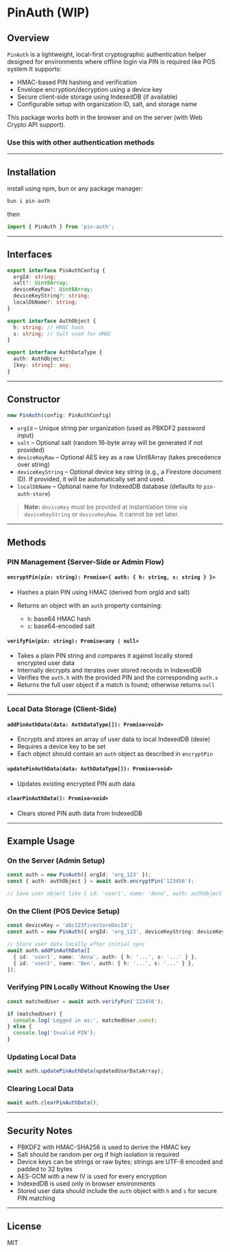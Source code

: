 # PinAuth (WIP)

## Overview

`PinAuth` is a lightweight, local-first cryptographic authentication helper designed for environments where offline login via PIN is required like POS system It supports:

* HMAC-based PIN hashing and verification
* Envelope encryption/decryption using a device key
* Secure client-side storage using IndexedDB (if available)
* Configurable setup with organization ID, salt, and storage name

This package works both in the browser and on the server (with Web Crypto API support).

### Use this with other authentication methods

---

## Installation

install using npm, bun or any package manager:

```ts
bun i pin-auth
```

then

```ts
import { PinAuth } from 'pin-auth';
```

---

## Interfaces

```ts
export interface PinAuthConfig {
  orgId: string;
  salt?: Uint8Array;
  deviceKeyRaw?: Uint8Array;
  deviceKeyString?: string;
  localDbName?: string;
}

export interface AuthObject {
  h: string; // HMAC hash
  s: string; // Salt used for HMAC
}

export interface AuthDataType {
  auth: AuthObject;
  [key: string]: any;
}
```

---

## Constructor

```ts
new PinAuth(config: PinAuthConfig)
```

* `orgId` – Unique string per organization (used as PBKDF2 password input)
* `salt` – Optional salt (random 16-byte array will be generated if not provided)
* `deviceKeyRaw` – Optional AES key as a raw Uint8Array (takes precedence over string)
* `deviceKeyString` – Optional device key string (e.g., a Firestore document ID). If provided, it will be automatically set and used.
* `localDbName` – Optional name for IndexedDB database (defaults to `pin-auth-store`)

> **Note:** `deviceKey` must be provided at instantiation time via `deviceKeyString` or `deviceKeyRaw`. It cannot be set later.

---

## Methods

### PIN Management (Server-Side or Admin Flow)

#### `encryptPin(pin: string): Promise<{ auth: { h: string, s: string } }>`

* Hashes a plain PIN using HMAC (derived from orgId and salt)
* Returns an object with an `auth` property containing:

  * `h`: base64 HMAC hash
  * `s`: base64-encoded salt

#### `verifyPin(pin: string): Promise<any | null>`

* Takes a plain PIN string and compares it against locally stored encrypted user data
* Internally decrypts and iterates over stored records in IndexedDB
* Verifies the `auth.h` with the provided PIN and the corresponding `auth.s`
* Returns the full user object if a match is found; otherwise returns `null`

---

### Local Data Storage (Client-Side)

#### `addPinAuthData(data: AuthDataType[]): Promise<void>`

* Encrypts and stores an array of user data to local IndexedDB (dexie)
* Requires a device key to be set
* Each object should contain an `auth` object as described in `encryptPin`

#### `updatePinAuthData(data: AuthDataType[]): Promise<void>`

* Updates existing encrypted PIN auth data

#### `clearPinAuthData(): Promise<void>`

* Clears stored PIN auth data from IndexedDB

---

## Example Usage

### On the Server (Admin Setup)

```ts
const auth = new PinAuth({ orgId: 'org_123' });
const { auth: authObject } = await auth.encryptPin('123456');

// Save user object like { id: 'user1', name: 'Anna', auth: authObject } to the database
```

### On the Client (POS Device Setup)

```ts
const deviceKey = 'abc123firestoreDocId';
const auth = new PinAuth({ orgId: 'org_123', deviceKeyString: deviceKey });

// Store user data locally after initial sync
await auth.addPinAuthData([
  { id: 'user1', name: 'Anna', auth: { h: '...', s: '...' } },
  { id: 'user2', name: 'Ben', auth: { h: '...', s: '...' } },
]);
```

### Verifying PIN Locally Without Knowing the User

```ts
const matchedUser = await auth.verifyPin('123456');

if (matchedUser) {
  console.log('Logged in as:', matchedUser.name);
} else {
  console.log('Invalid PIN');
}
```

### Updating Local Data

```ts
await auth.updatePinAuthData(updatedUserDataArray);
```

### Clearing Local Data

```ts
await auth.clearPinAuthData();
```

---

## Security Notes

* PBKDF2 with HMAC-SHA256 is used to derive the HMAC key
* Salt should be random per org if high isolation is required
* Device keys can be strings or raw bytes; strings are UTF-8 encoded and padded to 32 bytes
* AES-GCM with a new IV is used for every encryption
* IndexedDB is used only in browser environments
* Stored user data should include the `auth` object with `h` and `s` for secure PIN matching

---

## License

MIT
